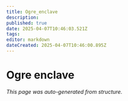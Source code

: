 ```yaml
---
title: Ogre_enclave
description: 
published: true
date: 2025-04-07T10:46:03.521Z
tags: 
editor: markdown
dateCreated: 2025-04-07T10:46:00.895Z
---
```


# Ogre enclave

*This page was auto-generated from structure.*